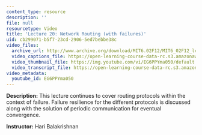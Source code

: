 ```yaml
---
content_type: resource
description: ''
file: null
resourcetype: Video
title: 'Lecture 20: Network Routing (with failures)'
uid: cb299071-b5f7-23cd-2906-5ed7bebbe38c
video_files:
  archive_url: http://www.archive.org/download/MIT6.02F12/MIT6_02F12_lec20_300k.mp4
  video_captions_file: https://open-learning-course-data-rc.s3.amazonaws.com/6-02-introduction-to-eecs-ii-digital-communication-systems-fall-2012/46b3c8654bc25ae7adb746a8cbccaafc_EG6PPYma050.vtt
  video_thumbnail_file: https://img.youtube.com/vi/EG6PPYma050/default.jpg
  video_transcript_file: https://open-learning-course-data-rc.s3.amazonaws.com/6-02-introduction-to-eecs-ii-digital-communication-systems-fall-2012/0827a415c62257647188458086bad267_EG6PPYma050.pdf
video_metadata:
  youtube_id: EG6PPYma050
---
```


**Description:** This lecture continues to cover routing protocols within the context of failure. Failure resilience for the different protocols is discussed along with the solution of periodic communication for eventual convergence.

**Instructor:** Hari Balakrishnan